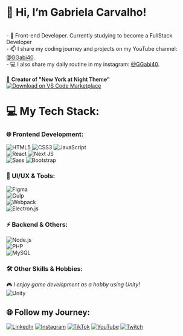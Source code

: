 # 👋  Hi, I’m Gabriela Carvalho!
  <br>- 🚀 Front-end Developer. Currently studying to become a FullStack Developer<br> - 📫 I share my coding journey and projects on my YouTube channel: [@GGabi40](https://www.youtube.com/@GGabi40).<br> - 💻 I also share my daily routine in my instagram: [@GGabi40](https://www.instagram.com/GGabi40). <br><br> 🎨 **Creator of "New York at Night Theme"**  
[![Download on VS Code Marketplace](https://img.shields.io/badge/VS%20Code%20Marketplace-Download-blue?style=for-the-badge&logo=visualstudiocode)](https://marketplace.visualstudio.com/items?itemName=GGabi40.newYorkAtNightTheme)  


# 💻 My Tech Stack:
### 🌐 Frontend Development:
![HTML5](https://img.shields.io/badge/html5-%23E34F26.svg?style=for-the-badge&logo=html5&logoColor=white) 
![CSS3](https://img.shields.io/badge/css3-%231572B6.svg?style=for-the-badge&logo=css3&logoColor=white) 
![JavaScript](https://img.shields.io/badge/javascript-%23323330.svg?style=for-the-badge&logo=javascript&logoColor=%23F7DF1E)  
![React](https://img.shields.io/badge/react-%2320232a.svg?style=for-the-badge&logo=react&logoColor=%2361DAFB) 
![Next JS](https://img.shields.io/badge/Next-black?style=for-the-badge&logo=next.js&logoColor=white)  
![Sass](https://img.shields.io/badge/Sass-%23CC6699.svg?style=for-the-badge&logo=sass&logoColor=white) 
![Bootstrap](https://img.shields.io/badge/Bootstrap-%23563D7C.svg?style=for-the-badge&logo=bootstrap&logoColor=white)  

### 🎨 UI/UX & Tools:
![Figma](https://img.shields.io/badge/figma-%23F24E1E.svg?style=for-the-badge&logo=figma&logoColor=white)  
![Gulp](https://img.shields.io/badge/GULP-%23CF4647.svg?style=for-the-badge&logo=gulp&logoColor=white)  
![Webpack](https://img.shields.io/badge/webpack-%238DD6F9.svg?style=for-the-badge&logo=webpack&logoColor=black)  
![Electron.js](https://img.shields.io/badge/Electron-191970?style=for-the-badge&logo=Electron&logoColor=white) 

### ⚡ Backend & Others:
![Node.js](https://img.shields.io/badge/Node.js-43853D?style=for-the-badge&logo=node.js&logoColor=white)   
![PHP](https://img.shields.io/badge/PHP-777BB4?style=for-the-badge&logo=php&logoColor=white)  
![MySQL](https://img.shields.io/badge/MySQL-4479A1?style=for-the-badge&logo=mysql&logoColor=white)  

### 🛠 Other Skills & Hobbies:
🎮 *I enjoy game development as a hobby using Unity!* <br>
![Unity](https://img.shields.io/badge/unity-%23000000.svg?style=for-the-badge&logo=unity&logoColor=white) 

## 🌐 Follow my Journey:
[![LinkedIn](https://img.shields.io/badge/linkedin-%230077B5.svg?style=for-the-badge&logo=linkedin&logoColor=white)](https://linkedin.com/in/gabriela-baptista-carvalho) [![Instagram](https://img.shields.io/badge/Instagram-%23E4405F.svg?style=for-the-badge&logo=Instagram&logoColor=white)](https://instagram.com/ggabi40) [![TikTok](https://img.shields.io/badge/TikTok-%23000000.svg?style=for-the-badge&logo=TikTok&logoColor=white)](https://tiktok.com/@aggabi40) [![YouTube](https://img.shields.io/badge/YouTube-%23FF0000.svg?style=for-the-badge&logo=YouTube&logoColor=white)](https://youtube.com/@@GGabi40) [![Twitch](https://img.shields.io/badge/Twitch-%239146FF.svg?style=for-the-badge&logo=Twitch&logoColor=white)](https://www.twitch.tv/ggabi40) 


<!---
GGabi40/GGabi40 is a ✨ special ✨ repository because its `README.md` (this file) appears on your GitHub profile.
You can click the Preview link to take a look at your changes.
--->
